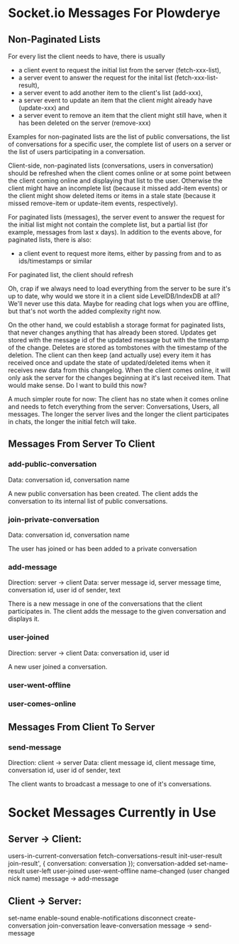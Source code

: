 # Socket.io Messages For Plowderye

## Non-Paginated Lists

For every list the client needs to have, there is usually
* a client event to request the initial list from the server (fetch-xxx-list),
* a server event to answer the request for the inital list (fetch-xxx-list-result),
* a server event to add another item to the client's list (add-xxx),
* a server event to update an item that the client might already have (update-xxx) and
* a server event to remove an item that the client might still have, when it has been deleted on the server (remove-xxx)

Examples for non-paginated lists are the list of public conversations, the list of conversations for a specific user, the complete list of users on a server or the list of users participating in a conversation.

Client-side, non-paginated lists (conversations, users in conversation) should be refreshed when the client comes online or at some point between the client coming online and displaying that list to the user. Otherwise the client might have an incomplete list (because it missed add-item events) or the client might show deleted items or items in a stale state (because it missed remove-item or update-item events, respectively).

For paginated lists (messages), the server event to answer the request for the initial list might not contain the complete list, but a partial list (for example, messages from last x days). In addition to the events above, for paginated lists, there is also:

* a client event to request more items, either by passing from and to as ids/timestamps or similar

For paginated list, the client should refresh

Oh, crap if we always need to load everything from the server to be sure it's up to date, why would we store it in a client side LevelDB/IndexDB at all? We'll never use this data. Maybe for reading chat logs when you are offline, but that's not worth the added complexity right now.

On the other hand, we could establish a storage format for paginated lists, that never changes anything that has already been stored. Updates get stored with the message id of the updated message but with the timestamp of the change. Deletes are stored as tombstones with the timestamp of the deletion. The client can then keep (and actually use) every item it has received once and update the state of updated/deleted items when it receives new data from this changelog. When the client comes online, it will only ask the server for the changes beginning at it's last received item. That would make sense. Do I want to build this now?

A much simpler route for now: The client has no state when it comes online and needs to fetch everything from the server: Conversations, Users, all messages. The longer the server lives and the longer the client participates in chats, the longer the initial fetch will take.


## Messages From Server To Client

### add-public-conversation

Data: conversation id, conversation name

A new public conversation has been created. The client adds the conversation to its internal list of public conversations.

### join-private-conversation

Data: conversation id, conversation name

The user has joined or has been added to a private conversation

### add-message

Direction: server -> client
Data: server message id, server message time, conversation id, user id of sender, text

There is a new message in one of the conversations that the client participates in. The client adds the message to the given conversation and displays it.

### user-joined

Direction: server -> client
Data: conversation id, user id

A new user joined a conversation.

### user-went-offline

### user-comes-online




## Messages From Client To Server

### send-message

Direction: client -> server
Data: client message id, client message time, conversation id, user id of sender, text

The client wants to broadcast a message to one of it's conversations.

# Socket Messages Currently in Use 

## Server -> Client:

users-in-current-conversation
fetch-conversations-result
init-user-result
join-result', { conversation: conversation });
conversation-added
set-name-result
user-left
user-joined
user-went-offline
name-changed (user changed nick name)
message -> add-message

## Client -> Server:

set-name
enable-sound
enable-notifications
disconnect
create-conversation
join-conversation
leave-conversation
message -> send-message
